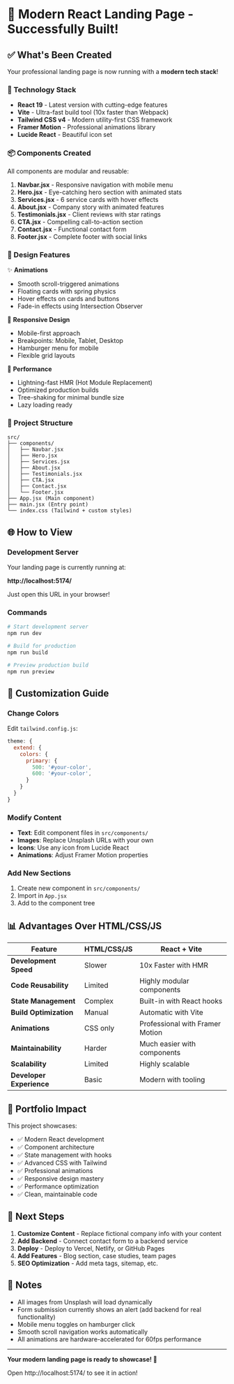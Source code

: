 # 🚀 Modern React Landing Page - Successfully Built!

## ✅ What's Been Created

Your professional landing page is now running with a **modern tech stack**!

### 🔧 Technology Stack
- **React 19** - Latest version with cutting-edge features
- **Vite** - Ultra-fast build tool (10x faster than Webpack)
- **Tailwind CSS v4** - Modern utility-first CSS framework
- **Framer Motion** - Professional animations library
- **Lucide React** - Beautiful icon set

### 📦 Components Created

All components are modular and reusable:

1. **Navbar.jsx** - Responsive navigation with mobile menu
2. **Hero.jsx** - Eye-catching hero section with animated stats
3. **Services.jsx** - 6 service cards with hover effects
4. **About.jsx** - Company story with animated features
5. **Testimonials.jsx** - Client reviews with star ratings
6. **CTA.jsx** - Compelling call-to-action section
7. **Contact.jsx** - Functional contact form
8. **Footer.jsx** - Complete footer with social links

### 🎨 Design Features

✨ **Animations**
- Smooth scroll-triggered animations
- Floating cards with spring physics
- Hover effects on cards and buttons
- Fade-in effects using Intersection Observer

🎯 **Responsive Design**
- Mobile-first approach
- Breakpoints: Mobile, Tablet, Desktop
- Hamburger menu for mobile
- Flexible grid layouts

🚀 **Performance**
- Lightning-fast HMR (Hot Module Replacement)
- Optimized production builds
- Tree-shaking for minimal bundle size
- Lazy loading ready

### 📂 Project Structure

```
src/
├── components/
│   ├── Navbar.jsx
│   ├── Hero.jsx
│   ├── Services.jsx
│   ├── About.jsx
│   ├── Testimonials.jsx
│   ├── CTA.jsx
│   ├── Contact.jsx
│   └── Footer.jsx
├── App.jsx (Main component)
├── main.jsx (Entry point)
└── index.css (Tailwind + custom styles)
```

## 🌐 How to View

### Development Server
Your landing page is currently running at:

**http://localhost:5174/**

Just open this URL in your browser!

### Commands

```bash
# Start development server
npm run dev

# Build for production
npm run build

# Preview production build
npm run preview
```

## 🎨 Customization Guide

### Change Colors
Edit `tailwind.config.js`:
```javascript
theme: {
  extend: {
    colors: {
      primary: {
        500: '#your-color',
        600: '#your-color',
      }
    }
  }
}
```

### Modify Content
- **Text**: Edit component files in `src/components/`
- **Images**: Replace Unsplash URLs with your own
- **Icons**: Use any icon from Lucide React
- **Animations**: Adjust Framer Motion properties

### Add New Sections
1. Create new component in `src/components/`
2. Import in `App.jsx`
3. Add to the component tree

## 📊 Advantages Over HTML/CSS/JS

| Feature | HTML/CSS/JS | React + Vite |
|---------|-------------|--------------|
| **Development Speed** | Slower | 10x Faster with HMR |
| **Code Reusability** | Limited | Highly modular components |
| **State Management** | Complex | Built-in with React hooks |
| **Build Optimization** | Manual | Automatic with Vite |
| **Animations** | CSS only | Professional with Framer Motion |
| **Maintainability** | Harder | Much easier with components |
| **Scalability** | Limited | Highly scalable |
| **Developer Experience** | Basic | Modern with tooling |

## 🎯 Portfolio Impact

This project showcases:
- ✅ Modern React development
- ✅ Component architecture
- ✅ State management with hooks
- ✅ Advanced CSS with Tailwind
- ✅ Professional animations
- ✅ Responsive design mastery
- ✅ Performance optimization
- ✅ Clean, maintainable code

## 🚀 Next Steps

1. **Customize Content** - Replace fictional company info with your content
2. **Add Backend** - Connect contact form to a backend service
3. **Deploy** - Deploy to Vercel, Netlify, or GitHub Pages
4. **Add Features** - Blog section, case studies, team pages
5. **SEO Optimization** - Add meta tags, sitemap, etc.

## 📝 Notes

- All images from Unsplash will load dynamically
- Form submission currently shows an alert (add backend for real functionality)
- Mobile menu toggles on hamburger click
- Smooth scroll navigation works automatically
- All animations are hardware-accelerated for 60fps performance

---

**Your modern landing page is ready to showcase! 🎉**

Open http://localhost:5174/ to see it in action!